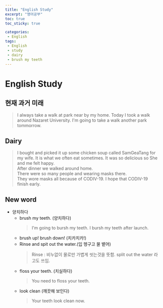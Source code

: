 ```yaml
---
title: "English Study"
excerpt: "영어공부"
toc: true
toc_sticky: true

categories:
 - English
tags:
 - English
 - study
 - dairy
 - brush my teeth
---
```


# English Study

## 현재 과거 미래
>I always take a walk at park near by my home. 
 Today I took a walk around Nazaret University. 
 I'm going to take a walk another park tommorrow. 


## Dairy
>I bought and picked it up some chicken soup called SamGeaTang for my wife. 
 It is what we often eat sometimes. 
 It was so delicious so She and me felt happy.  
 After dinner we walked around home.  
 There were so many people and wearing masks there.  
 They wore masks all because of CODIV-19. 
 I hope that CODIV-19 finish early. 

 ## New word
 - 양치하다
    - brush my teeth. (양치하다)
        > I'm going to bursh my teeth.
        > I bursh my teeth after launch.
    - brush up! brush down! (치카치카!)
    - Rinse and spit out the water.(입 헹구고 물 뱉어)
        > Rinse : 비누없이 물로만 가볍게 씻는것을 뜻함.
        > split out the water 라고도 쓰임.
    - floss your teeth. (치실하다)
        > You need to floss your teeth.
    - look clean (깨끗해 보인다)
        > Your teeth look clean now.




